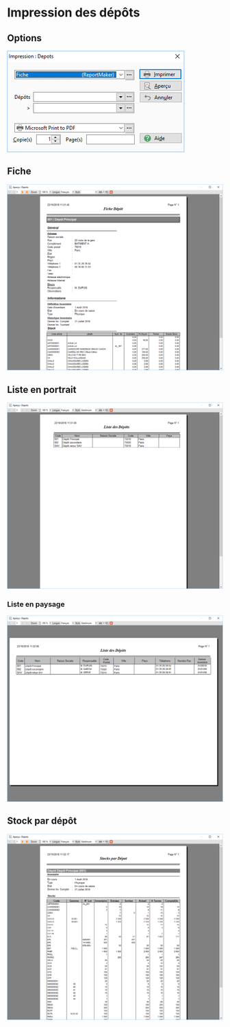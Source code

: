 # Impression des dépôts

## Options


![](../../assets/images/Depots/4/Filtres.png)


## Fiche


![](../../assets/images/Depots/4/Fiche.png)


## Liste en portrait


![](../../assets/images/Depots/4/Liste.png)


### Liste en paysage


![](../../assets/images/Depots/4/Liste_paysage.png)


## Stock par dépôt


![](../../assets/images/Depots/4/Stock.png)


